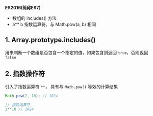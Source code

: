 **ES2016(简称ES7)**

* 数组的 includes() 方法
* a** b 指数运算符，与 Math.pow(a, b) 相同

## 1. Array.prototype.includes()

用来判断一个数组是否包含一个指定的值，如果包含则返回 `true`，否则返回 `false`



## 2. 指数操作符

引入了指数运算符 `**`， 具有与 `Math.pow()` 等效的计算结果

```javascript
Math.pow(2, 10); // 1024

// 指数运算符
2**10 // 1024
```

